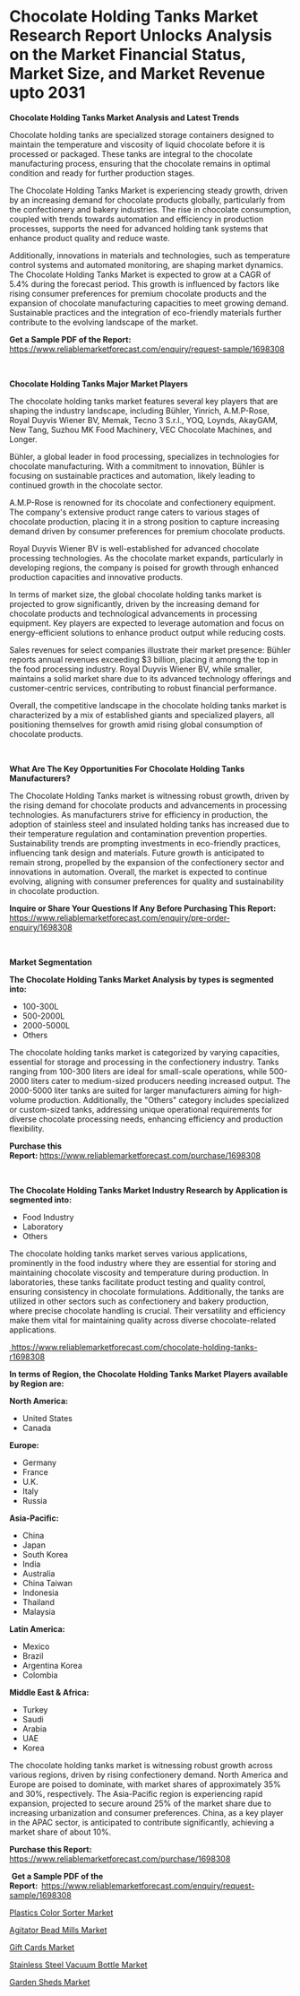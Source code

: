 <p><h1>Chocolate Holding Tanks Market Research Report Unlocks Analysis on the Market Financial Status, Market Size, and Market Revenue upto 2031</h1></p><p><strong>Chocolate Holding Tanks Market Analysis and Latest Trends</strong></p>
<p><p>Chocolate holding tanks are specialized storage containers designed to maintain the temperature and viscosity of liquid chocolate before it is processed or packaged. These tanks are integral to the chocolate manufacturing process, ensuring that the chocolate remains in optimal condition and ready for further production stages. </p><p>The Chocolate Holding Tanks Market is experiencing steady growth, driven by an increasing demand for chocolate products globally, particularly from the confectionery and bakery industries. The rise in chocolate consumption, coupled with trends towards automation and efficiency in production processes, supports the need for advanced holding tank systems that enhance product quality and reduce waste.</p><p>Additionally, innovations in materials and technologies, such as temperature control systems and automated monitoring, are shaping market dynamics. The Chocolate Holding Tanks Market is expected to grow at a CAGR of 5.4% during the forecast period. This growth is influenced by factors like rising consumer preferences for premium chocolate products and the expansion of chocolate manufacturing capacities to meet growing demand. Sustainable practices and the integration of eco-friendly materials further contribute to the evolving landscape of the market.</p></p>
<p><strong>Get a Sample PDF of the Report:&nbsp;</strong> <a href="https://www.reliablemarketforecast.com/enquiry/request-sample/1698308?utm_campaign=1140&utm_medium=2&utm_source=Github&utm_content=ia&utm_term=04102024&utm_id=chocolate-holding-tanks">https://www.reliablemarketforecast.com/enquiry/request-sample/1698308</a></p>
<p>&nbsp;</p>
<p><strong>Chocolate Holding Tanks Major Market Players</strong></p>
<p><p>The chocolate holding tanks market features several key players that are shaping the industry landscape, including Bühler, Yinrich, A.M.P-Rose, Royal Duyvis Wiener BV, Memak, Tecno 3 S.r.l., YOQ, Loynds, AkayGAM, New Tang, Suzhou MK Food Machinery, VEC Chocolate Machines, and Longer.</p><p>Bühler, a global leader in food processing, specializes in technologies for chocolate manufacturing. With a commitment to innovation, Bühler is focusing on sustainable practices and automation, likely leading to continued growth in the chocolate sector.</p><p>A.M.P-Rose is renowned for its chocolate and confectionery equipment. The company's extensive product range caters to various stages of chocolate production, placing it in a strong position to capture increasing demand driven by consumer preferences for premium chocolate products.</p><p>Royal Duyvis Wiener BV is well-established for advanced chocolate processing technologies. As the chocolate market expands, particularly in developing regions, the company is poised for growth through enhanced production capacities and innovative products.</p><p>In terms of market size, the global chocolate holding tanks market is projected to grow significantly, driven by the increasing demand for chocolate products and technological advancements in processing equipment. Key players are expected to leverage automation and focus on energy-efficient solutions to enhance product output while reducing costs.</p><p>Sales revenues for select companies illustrate their market presence: Bühler reports annual revenues exceeding $3 billion, placing it among the top in the food processing industry. Royal Duyvis Wiener BV, while smaller, maintains a solid market share due to its advanced technology offerings and customer-centric services, contributing to robust financial performance.</p><p>Overall, the competitive landscape in the chocolate holding tanks market is characterized by a mix of established giants and specialized players, all positioning themselves for growth amid rising global consumption of chocolate products.</p></p>
<p>&nbsp;</p>
<p><strong>What Are The Key Opportunities For Chocolate Holding Tanks Manufacturers?</strong></p>
<p><p>The Chocolate Holding Tanks market is witnessing robust growth, driven by the rising demand for chocolate products and advancements in processing technologies. As manufacturers strive for efficiency in production, the adoption of stainless steel and insulated holding tanks has increased due to their temperature regulation and contamination prevention properties. Sustainability trends are prompting investments in eco-friendly practices, influencing tank design and materials. Future growth is anticipated to remain strong, propelled by the expansion of the confectionery sector and innovations in automation. Overall, the market is expected to continue evolving, aligning with consumer preferences for quality and sustainability in chocolate production.</p></p>
<p><strong>Inquire or Share Your Questions If Any Before Purchasing This Report:</strong> <a href="https://www.reliablemarketforecast.com/enquiry/pre-order-enquiry/1698308?utm_campaign=1140&utm_medium=2&utm_source=Github&utm_content=ia&utm_term=04102024&utm_id=chocolate-holding-tanks">https://www.reliablemarketforecast.com/enquiry/pre-order-enquiry/1698308</a></p>
<p>&nbsp;</p>
<p><strong>Market Segmentation</strong></p>
<p><strong>The Chocolate Holding Tanks Market Analysis by types is segmented into:</strong></p>
<p><ul><li>100-300L</li><li>500-2000L</li><li>2000-5000L</li><li>Others</li></ul></p>
<p><p>The chocolate holding tanks market is categorized by varying capacities, essential for storage and processing in the confectionery industry. Tanks ranging from 100-300 liters are ideal for small-scale operations, while 500-2000 liters cater to medium-sized producers needing increased output. The 2000-5000 liter tanks are suited for larger manufacturers aiming for high-volume production. Additionally, the "Others" category includes specialized or custom-sized tanks, addressing unique operational requirements for diverse chocolate processing needs, enhancing efficiency and production flexibility.</p></p>
<p><strong>Purchase this Report:&nbsp;</strong><a href="https://www.reliablemarketforecast.com/purchase/1698308?utm_campaign=1140&utm_medium=2&utm_source=Github&utm_content=ia&utm_term=04102024&utm_id=chocolate-holding-tanks">https://www.reliablemarketforecast.com/purchase/1698308</a></p>
<p>&nbsp;</p>
<p><strong>The Chocolate Holding Tanks Market Industry Research by Application is segmented into:</strong></p>
<p><ul><li>Food Industry</li><li>Laboratory</li><li>Others</li></ul></p>
<p><p>The chocolate holding tanks market serves various applications, prominently in the food industry where they are essential for storing and maintaining chocolate viscosity and temperature during production. In laboratories, these tanks facilitate product testing and quality control, ensuring consistency in chocolate formulations. Additionally, the tanks are utilized in other sectors such as confectionery and bakery production, where precise chocolate handling is crucial. Their versatility and efficiency make them vital for maintaining quality across diverse chocolate-related applications.</p></p>
<p><a href="https://www.reliablemarketforecast.com/chocolate-holding-tanks-r1698308?utm_campaign=1140&utm_medium=2&utm_source=Github&utm_content=ia&utm_term=04102024&utm_id=chocolate-holding-tanks">&nbsp;https://www.reliablemarketforecast.com/chocolate-holding-tanks-r1698308</a></p>
<p><strong>In terms of Region, the Chocolate Holding Tanks Market Players available by Region are:</strong></p>
<p>
    <p> <strong> North America: </strong>
        <ul>
            <li>United States</li>
            <li>Canada</li>
        </ul>
        </p> 
    <p> <strong> Europe: </strong>
        <ul>
            <li>Germany</li>
            <li>France</li>
            <li>U.K.</li>
            <li>Italy</li>
            <li>Russia</li>
        </ul>
        </p> 
    <p> <strong> Asia-Pacific: </strong>
        <ul>
            <li>China</li>
            <li>Japan</li>
            <li>South Korea</li>
            <li>India</li>
            <li>Australia</li>
            <li>China Taiwan</li>
            <li>Indonesia</li>
            <li>Thailand</li>
            <li>Malaysia</li>
        </ul>
        </p> 
    <p> <strong> Latin America: </strong>
        <ul>
            <li>Mexico</li>
            <li>Brazil</li>
            <li>Argentina Korea</li>
            <li>Colombia</li>
        </ul>
        </p> 
    <p> <strong> Middle East & Africa: </strong>
        <ul>
            <li>Turkey</li>
            <li>Saudi</li>
            <li>Arabia</li>
            <li>UAE</li>
            <li>Korea</li>
        </ul>
    </p>
    </p>
<p><p>The chocolate holding tanks market is witnessing robust growth across various regions, driven by rising confectionery demand. North America and Europe are poised to dominate, with market shares of approximately 35% and 30%, respectively. The Asia-Pacific region is experiencing rapid expansion, projected to secure around 25% of the market share due to increasing urbanization and consumer preferences. China, as a key player in the APAC sector, is anticipated to contribute significantly, achieving a market share of about 10%.</p></p>
<p><strong>Purchase this Report: </strong><a href="https://www.reliablemarketforecast.com/purchase/1698308?utm_campaign=1140&utm_medium=2&utm_source=Github&utm_content=ia&utm_term=04102024&utm_id=chocolate-holding-tanks">https://www.reliablemarketforecast.com/purchase/1698308</a></p>
<p>&nbsp;<strong>Get a Sample PDF of the Report:&nbsp;&nbsp;</strong><a href="https://www.reliablemarketforecast.com/enquiry/request-sample/1698308?utm_campaign=1140&utm_medium=2&utm_source=Github&utm_content=ia&utm_term=04102024&utm_id=chocolate-holding-tanks">https://www.reliablemarketforecast.com/enquiry/request-sample/1698308</a></p>
<p><strong></strong></p>
<p><p><a href="https://github.com/OrlandoHBarks/Market-Research-Report-List-1/blob/main/plastics-color-sorter-market.md?utm_campaign=1140&utm_medium=2&utm_source=Github&utm_content=ia&utm_term=04102024&utm_id=chocolate-holding-tanks">Plastics Color Sorter Market</a></p><p><a href="https://github.com/LoretaDushku585/Market-Research-Report-List-1/blob/main/agitator-bead-mills-market.md?utm_campaign=1140&utm_medium=2&utm_source=Github&utm_content=ia&utm_term=04102024&utm_id=chocolate-holding-tanks">Agitator Bead Mills Market</a></p><p><a href="https://www.linkedin.com/pulse/market-forecast-global-gift-cards-trends-impact-analysis-2024-rgirc?utm_campaign=1140&utm_medium=2&utm_source=Github&utm_content=ia&utm_term=04102024&utm_id=chocolate-holding-tanks">Gift Cards Market</a></p><p><a href="https://www.linkedin.com/pulse/stainless-steel-vacuum-bottle-market-size-share-analysis-growth-fhawc?utm_campaign=1140&utm_medium=2&utm_source=Github&utm_content=ia&utm_term=04102024&utm_id=chocolate-holding-tanks">Stainless Steel Vacuum Bottle Market</a></p><p><a href="https://www.linkedin.com/pulse/garden-sheds-spectrum-usage-patterns-sector-evolution-2024-2031-ylhrc?utm_campaign=1140&utm_medium=2&utm_source=Github&utm_content=ia&utm_term=04102024&utm_id=chocolate-holding-tanks">Garden Sheds Market</a></p></p>